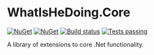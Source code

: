 # WhatIsHeDoing.Core

[![NuGet](https://img.shields.io/nuget/v/WhatIsHeDoing.Core.svg)](https://www.nuget.org/packages/WhatIsHeDoing.Core/)
[![NuGet](https://img.shields.io/nuget/dt/WhatIsHeDoing.Core.svg)](https://www.nuget.org/packages/WhatIsHeDoing.Core/)
[![Build status](https://ci.appveyor.com/api/projects/status/v0uv106s7gfb1wmc?svg=true)](https://ci.appveyor.com/project/DarrenHickling/whatishedoing-core)
[![Tests passing](https://img.shields.io/appveyor/tests/DarrenHickling/whatishedoing-core.svg)](https://ci.appveyor.com/project/DarrenHickling/whatishedoing-core)

A library of extensions to core .Net functionality.
